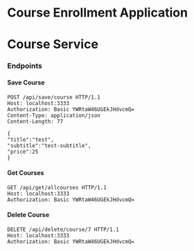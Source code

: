 Course Enrollment Application
================================

# Course Service

### Endpoints

#### Save Course

````
POST /api/save/course HTTP/1.1
Host: localhost:3333
Authorization: Basic YWRtaW46UGEkJHdvcmQ=
Content-Type: application/json
Content-Length: 77

{
"title":"test",
"subtitle":"test-subtitle",
"price":25
}
````

#### Get Courses

````
GET /api/get/allcourses HTTP/1.1
Host: localhost:3333
Authorization: Basic YWRtaW46UGEkJHdvcmQ=
````

#### Delete Course

````
DELETE /api/delete/course/7 HTTP/1.1
Host: localhost:3333
Authorization: Basic YWRtaW46UGEkJHdvcmQ=
````
